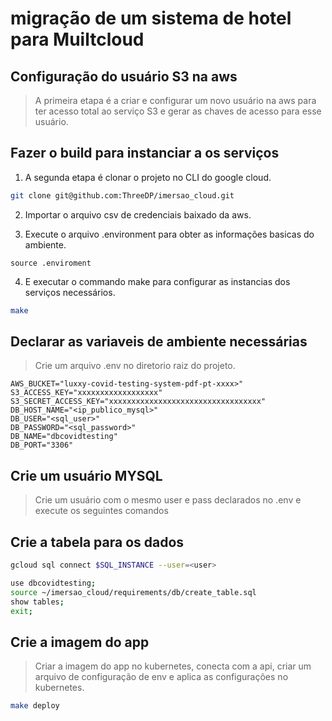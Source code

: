 # migração de um sistema de hotel para Muiltcloud


## Configuração do usuário S3 na aws
> A primeira etapa é a criar e configurar um novo usuário na aws para ter acesso total ao serviço S3 e gerar as chaves de acesso para esse usuário.

## Fazer o build para instanciar a os serviços

1. A segunda etapa é clonar o projeto no CLI do google cloud.

```sh
git clone git@github.com:ThreeDP/imersao_cloud.git
```

2. Importar o arquivo csv de credenciais baixado da aws.

3. Execute o arquivo .environment para obter as informações basicas do ambiente.

```
source .enviroment
```

4. E executar o commando make para configurar as instancias dos serviços necessários.

```sh
make
```

## Declarar as variaveis de ambiente necessárias
> Crie um arquivo .env no diretorio raiz do projeto.

```
AWS_BUCKET="luxxy-covid-testing-system-pdf-pt-xxxx>"
S3_ACCESS_KEY="xxxxxxxxxxxxxxxxxx"
S3_SECRET_ACCESS_KEY="xxxxxxxxxxxxxxxxxxxxxxxxxxxxxxxxxx"
DB_HOST_NAME="<ip_publico_mysql>"
DB_USER="<sql_user>"
DB_PASSWORD="<sql_password>"
DB_NAME="dbcovidtesting"
DB_PORT="3306"
```

## Crie um usuário MYSQL
> Crie um usuário com o mesmo user e pass declarados no .env e execute os seguintes comandos

## Crie a tabela para os dados

```sh
gcloud sql connect $SQL_INSTANCE --user=<user>
```

```sh
use dbcovidtesting;
source ~/imersao_cloud/requirements/db/create_table.sql
show tables;
exit;
```

## Crie a imagem do app
> Criar a imagem do app no kubernetes, conecta com a api, criar um arquivo de configuração de env e aplica as configurações no kubernetes.

```sh
make deploy
```